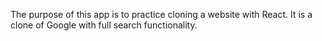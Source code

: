 The purpose of this app is to practice cloning a website with React. It is a clone of Google with full search functionality.
